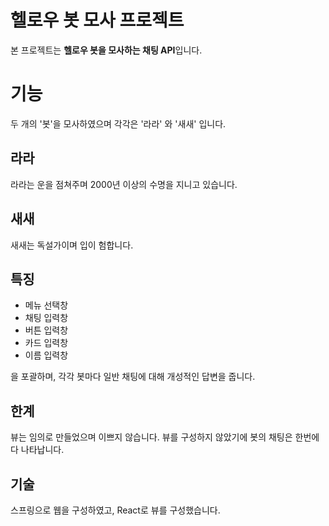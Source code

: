 # 헬로우 봇 모사 프로젝트

 본 프로젝트는 **헬로우 봇을 모사하는 채팅 API**입니다. 

# 기능

두 개의 '봇'을 모사하였으며 각각은 '라라' 와 '새새' 입니다.

## 라라

라라는 운을 점쳐주며 2000년 이상의 수명을 지니고 있습니다.

## 새새

새새는 독설가이며 입이 험합니다.

## 특징

- 메뉴 선택창
- 채팅 입력창
- 버튼 입력창
- 카드 입력창
- 이름 입력창

을 포괄하며, 각각 봇마다 일반 채팅에 대해 개성적인 답변을 줍니다.

## 한계

뷰는 임의로 만들었으며 이쁘지 않습니다.
뷰를 구성하지 않았기에 봇의 채팅은 한번에 다 나타납니다.

## 기술

스프링으로 웹을 구성하였고, React로 뷰를 구성했습니다.
